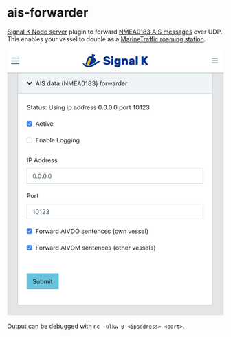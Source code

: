 # ais-forwarder
[Signal K Node server](https://github.com/SignalK/signalk-server-node) plugin to forward [NMEA0183 AIS messages](http://catb.org/gpsd/AIVDM.html) over UDP. This enables your vessel to double as a [MarineTraffic roaming station](https://help.marinetraffic.com/hc/en-us/articles/205282657-Add-an-AIS-Receiving-Station-to-the-MarineTraffic-Network).

![screenshot](./ais-forwarder.png)

Output can be debugged with `nc -ulkw 0 <ipaddress> <port>`.

